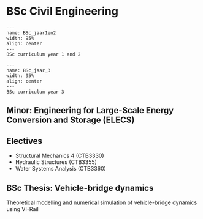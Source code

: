 # BSc Civil Engineering

```{figure} Figures/BSc_curriculum_jaar1en2.jpg
---
name: BSc_jaar1en2
width: 95%
align: center
---
BSc curriculum year 1 and 2
```

```{figure} Figures/BSc_curriculum_jaar3.jpg
---
name: BSc_jaar_3
width: 95%
align: center
---
BSc curriculum year 3
```

## Minor: Engineering for Large-Scale Energy Conversion and Storage (ELECS)

## Electives
- Structural Mechanics 4 (CTB3330)
- Hydraulic Structures (CTB3355)
- Water Systems Analysis (CTB3360)

## BSc Thesis: Vehicle-bridge dynamics
Theoretical modelling and numerical simulation of vehicle-bridge dynamics using VI-Rail